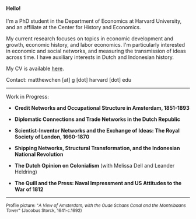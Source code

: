 #### Hello!

I'm a PhD student in the Department of Economics at Harvard University, and an affiliate at the Center for History and Economics.

My current research focuses on topics in economic development and growth, economic history, and labor economics. I'm particularly interested in economic and social networks, and measuring the transmission of ideas across time. I have auxiliary interests in Dutch and Indonesian history.

My CV is available [here](https://matthewleechen.github.io/cv/cv.pdf).



Contact: matthewchen [at] g [dot] harvard [dot] edu 

--------

Work in Progress:

- **Credit Networks and Occupational Structure in Amsterdam, 1851-1893**

- **Diplomatic Connections and Trade Networks in the Dutch Republic**

- **Scientist-Inventor Networks and the Exchange of Ideas: The Royal Society of London, 1660-1870**

- **Shipping Networks, Structural Transformation, and the Indonesian National Revolution**

- **The Dutch Opinion on Colonialism** (with Melissa Dell and Leander Heldring)

- **The Quill and the Press: Naval Impressment and US Attitudes to the War of 1812**


-------

<sub>Profile picture: "_A View of Amsterdam, with the Oude Schans Canal and the Montelbaans Tower_" (Jacobus Storck, 1641-c.1692)</sub>
